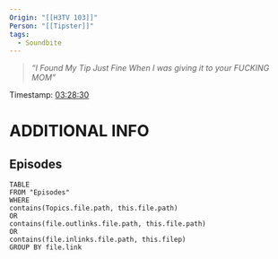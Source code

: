 ```yaml
---
Origin: "[[H3TV 103]]"
Person: "[[Tipster]]"
tags:
  - Soundbite
---
```

> *“I Found My Tip Just Fine When I was giving it to your FUCKING MOM”*

Timestamp: [03:28:30](https://youtu.be/WuaEyOStUds?t=12510)

# ADDITIONAL INFO

## Episodes
``` dataview
TABLE
FROM "Episodes"
WHERE 
contains(Topics.file.path, this.file.path) 
OR 
contains(file.outlinks.file.path, this.file.path)
OR
contains(file.inlinks.file.path, this.filep)
GROUP BY file.link
```